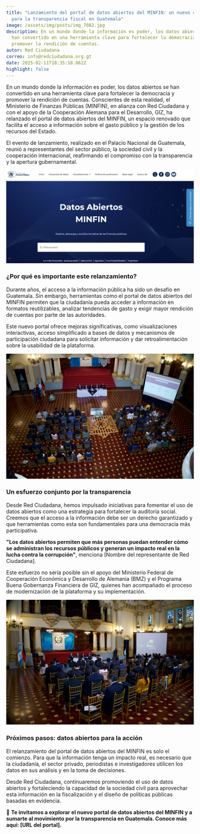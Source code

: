 ```yaml
---
title: "Lanzamiento del portal de datos abiertos del MINFIN: un nuevo capítulo
  para la transparencia fiscal en Guatemala"
image: /assets/img/posts/img_7082.jpg
description: En un mundo donde la información es poder, los datos abiertos se
  han convertido en una herramienta clave para fortalecer la democracia y
  promover la rendición de cuentas.
autor: Red Ciudadana
correo: info@redciudadana.org.gt
date: 2025-02-11T18:35:18.062Z
highlight: false
---
```

En un mundo donde la información es poder, los datos abiertos se han convertido en una herramienta clave para fortalecer la democracia y promover la rendición de cuentas. Conscientes de esta realidad, el Ministerio de Finanzas Públicas (MINFIN), en alianza con Red Ciudadana y con el apoyo de la Cooperación Alemana para el Desarrollo, GIZ, ha relanzado el portal de datos abiertos del MINFIN, un espacio renovado que facilita el acceso a información sobre el gasto público y la gestión de los recursos del Estado.

El evento de lanzamiento, realizado en el Palacio Nacional de Guatemala, reunió a representantes del sector público, la sociedad civil y la cooperación internacional, reafirmando el compromiso con la transparencia y la apertura gubernamental.

![](/assets/img/posts/captura-de-pantalla-2025-02-10-a-la-s-16.46.45.png)

### **¿Por qué es importante este relanzamiento?**

Durante años, el acceso a la información pública ha sido un desafío en Guatemala. Sin embargo, herramientas como el portal de datos abiertos del MINFIN permiten que la ciudadanía pueda acceder a información en formatos reutilizables, analizar tendencias de gasto y exigir mayor rendición de cuentas por parte de las autoridades.

Este nuevo portal ofrece mejoras significativas, como visualizaciones interactivas, acceso simplificado a bases de datos y mecanismos de participación ciudadana para solicitar información y dar retroalimentación sobre la usabilidad de la plataforma.

![](/assets/img/posts/img_7162.jpg)

### **Un esfuerzo conjunto por la transparencia**

Desde Red Ciudadana, hemos impulsado iniciativas para fomentar el uso de datos abiertos como una estrategia para fortalecer la auditoría social. Creemos que el acceso a la información debe ser un derecho garantizado y que herramientas como esta son fundamentales para una democracia más participativa.

**"Los datos abiertos permiten que más personas puedan entender cómo se administran los recursos públicos y generan un impacto real en la lucha contra la corrupción"**, menciona \[Nombre del representante de Red Ciudadana].

Este esfuerzo no sería posible sin el apoyo del Ministerio Federal de Cooperación Económica y Desarrollo de Alemania (BMZ) y el Programa Buena Gobernanza Financiera de GIZ, quienes han acompañado el proceso de modernización de la plataforma y su implementación.

![](/assets/img/posts/img_7114.jpg)

### **Próximos pasos: datos abiertos para la acción**

El relanzamiento del portal de datos abiertos del MINFIN es solo el comienzo. Para que la información tenga un impacto real, es necesario que la ciudadanía, el sector privado, periodistas e investigadores utilicen los datos en sus análisis y en la toma de decisiones.

Desde Red Ciudadana, continuaremos promoviendo el uso de datos abiertos y fortaleciendo la capacidad de la sociedad civil para aprovechar esta información en la fiscalización y el diseño de políticas públicas basadas en evidencia.

📢 **Te invitamos a explorar el nuevo portal de datos abiertos del MINFIN y a sumarte al movimiento por la transparencia en Guatemala. Conoce más aquí: \[URL del portal].**